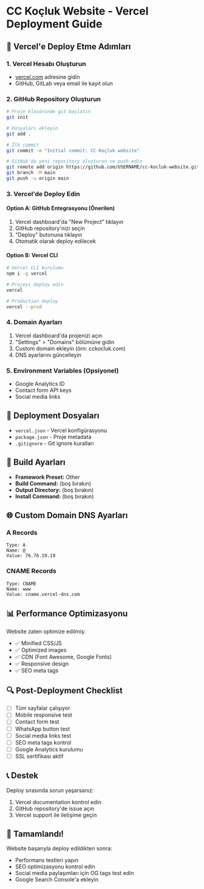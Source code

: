 # CC Koçluk Website - Vercel Deployment Guide

## 🚀 Vercel'e Deploy Etme Adımları

### 1. Vercel Hesabı Oluşturun
- [vercel.com](https://vercel.com) adresine gidin
- GitHub, GitLab veya email ile kayıt olun

### 2. GitHub Repository Oluşturun
```bash
# Proje klasöründe git başlatın
git init

# Dosyaları ekleyin
git add .

# İlk commit
git commit -m "Initial commit: CC Koçluk website"

# GitHub'da yeni repository oluşturun ve push edin
git remote add origin https://github.com/USERNAME/cc-kocluk-website.git
git branch -M main
git push -u origin main
```

### 3. Vercel'de Deploy Edin

#### Option A: GitHub Entegrasyonu (Önerilen)
1. Vercel dashboard'da "New Project" tıklayın
2. GitHub repository'nizi seçin
3. "Deploy" butonuna tıklayın
4. Otomatik olarak deploy edilecek

#### Option B: Vercel CLI
```bash
# Vercel CLI kurulumu
npm i -g vercel

# Projeyi deploy edin
vercel

# Production deploy
vercel --prod
```

### 4. Domain Ayarları
1. Vercel dashboard'da projenizi açın
2. "Settings" > "Domains" bölümüne gidin
3. Custom domain ekleyin (örn: cckocluk.com)
4. DNS ayarlarını güncelleyin

### 5. Environment Variables (Opsiyonel)
- Google Analytics ID
- Contact form API keys
- Social media links

## 📁 Deployment Dosyaları

- `vercel.json` - Vercel konfigürasyonu
- `package.json` - Proje metadata
- `.gitignore` - Git ignore kuralları

## 🔧 Build Ayarları

- **Framework Preset:** Other
- **Build Command:** (boş bırakın)
- **Output Directory:** (boş bırakın)
- **Install Command:** (boş bırakın)

## 🌐 Custom Domain DNS Ayarları

### A Records
```
Type: A
Name: @
Value: 76.76.19.19
```

### CNAME Records
```
Type: CNAME
Name: www
Value: cname.vercel-dns.com
```

## 📊 Performance Optimizasyonu

Website zaten optimize edilmiş:
- ✅ Minified CSS/JS
- ✅ Optimized images
- ✅ CDN (Font Awesome, Google Fonts)
- ✅ Responsive design
- ✅ SEO meta tags

## 🔍 Post-Deployment Checklist

- [ ] Tüm sayfalar çalışıyor
- [ ] Mobile responsive test
- [ ] Contact form test
- [ ] WhatsApp button test
- [ ] Social media links test
- [ ] SEO meta tags kontrol
- [ ] Google Analytics kurulumu
- [ ] SSL sertifikası aktif

## 📞 Destek

Deploy sırasında sorun yaşarsanız:
1. Vercel documentation kontrol edin
2. GitHub repository'de issue açın
3. Vercel support ile iletişime geçin

## 🎉 Tamamlandı!

Website başarıyla deploy edildikten sonra:
- Performans testleri yapın
- SEO optimizasyonu kontrol edin
- Social media paylaşımları için OG tags test edin
- Google Search Console'a ekleyin